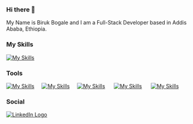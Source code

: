 ### Hi there 👋

My Name is Biruk Bogale and I am a Full-Stack Developer based in Addis Ababa, Ethiopia.

### My Skills

[![My Skills](https://skillicons.dev/icons?i=html,css,js,react,nextjs,bootstrap,nodejs,express,mysql)](https://skillicons.dev)
<br/>

### Tools

[![My Skills](https://skillicons.dev/icons?i=vscode)](https://skillicons.dev)&nbsp;&nbsp;&nbsp;&nbsp;&nbsp;[![My Skills](https://skillicons.dev/icons?i=git)](https://skillicons.dev)&nbsp;&nbsp;&nbsp;&nbsp;&nbsp;[![My Skills](https://skillicons.dev/icons?i=github)](https://skillicons.dev)&nbsp;&nbsp;&nbsp;&nbsp;&nbsp;&nbsp;[![My Skills](https://skillicons.dev/icons?i=postman)](https://skillicons.dev)&nbsp;&nbsp;&nbsp;&nbsp;&nbsp;&nbsp;[![My Skills](https://skillicons.dev/icons?i=powershell)](https://skillicons.dev)
<br/>

### Social

<div >
  <a href="https://www.linkedin.com/in/biruk-bogale/"  target="_blank">
    <img src="https://img.shields.io/badge/LinkedIn-blue?style=for-the-badge&logo=linkedin&logoColor=white" alt="LinkedIn Logo"/>
  </a>

</div>

<!--
**Biruk-Bogale/Biruk-Bogale** is a ✨ _special_ ✨ repository because its `README.md` (this file) appears on your GitHub profile.

Here are some ideas to get you started:

- 🔭 I’m currently working on ...
- 🌱 I’m currently learning ...
- 👯 I’m looking to collaborate on ...
- 🤔 I’m looking for help with ...
- 💬 Ask me about ...
- 📫 How to reach me: ...
- 😄 Pronouns: ...
- ⚡ Fun fact: ...
-->
